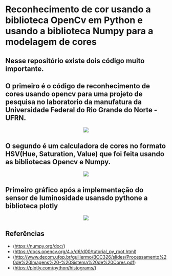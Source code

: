 # Reconhecimento de cor usando a biblioteca OpenCv em Python e usando a biblioteca Numpy para a modelagem de cores 

## Nesse repositório existe dois código muito importante. 

## O primeiro é o código de reconhecimento de cores usando opencv para uma projeto de pesquisa no laboratorio da manufatura da Universidade Federal do Rio Grande do Norte - UFRN.
<div align = "center">
  <img src="https://user-images.githubusercontent.com/108936921/195621932-201dff1e-a662-467f-b261-592a86db5764.png">  
</div>

## O segundo é um calculadora de cores no formato HSV(Hue, Saturation, Value) que foi feita usando as bibliotecas Opencv e Numpy.
<div align = "center">
  <img src="https://user-images.githubusercontent.com/108936921/195620702-3f374e0c-058e-4d50-99b7-2c4f440d1f54.png">  
</div>

## Primeiro gráfico após a implementação do sensor de luminosidade usansdo pythone a biblioteca plotly 
<div align = "center">
  <img src="https://user-images.githubusercontent.com/108936921/201439407-ca5fde44-2db6-42a5-9b77-983dee1208f6.png">  
</div>



## Referências
- (https://numpy.org/doc/)
- (https://docs.opencv.org/4.x/d6/d00/tutorial_py_root.html)
- (http://www.decom.ufop.br/guillermo/BCC326/slides/Processamento%20de%20Imagens%20-%20Sistema%20de%20Cores.pdf)
- (https://plotly.com/python/histograms/)
